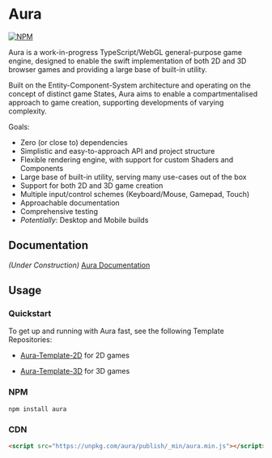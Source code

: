 # Aura

[![NPM](https://badge.fury.io/js/aura.svg)](https://badge.fury.io/js/aura)

Aura is a work-in-progress TypeScript/WebGL general-purpose game engine, designed to enable the swift implementation of both 2D and 3D browser games and providing a large base of built-in utility.

Built on the Entity-Component-System architecture and operating on the concept of distinct game States, Aura aims to enable a compartmentalised approach to game creation, supporting developments of varying complexity.

Goals:
- Zero (or close to) dependencies
- Simplistic and easy-to-approach API and project structure
- Flexible rendering engine, with support for custom Shaders and Components
- Large base of built-in utility, serving many use-cases out of the box
- Support for both 2D and 3D game creation
- Multiple input/control schemes (Keyboard/Mouse, Gamepad, Touch)
- Approachable documentation
- Comprehensive testing
- *Potentially*: Desktop and Mobile builds


## Documentation

*(Under Construction)* [Aura Documentation](https://optionallychained.github.io/Aura/)


## Usage

### Quickstart

To get up and running with Aura fast, see the following Template Repositories:

- [Aura-Template-2D](https://github.com/optionallychained/Aura-Template-2D) for 2D games

- [Aura-Template-3D](https://github.com/optionallychained/Aura-Template-3D) for 3D games


### NPM

`npm install aura`


### CDN

```html
<script src="https://unpkg.com/aura/publish/_min/aura.min.js"></script>
```

